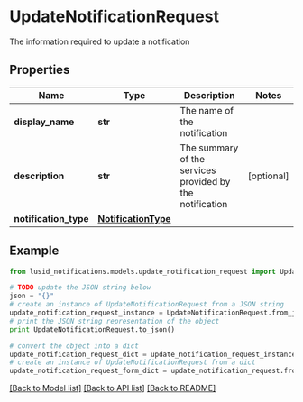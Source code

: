 # UpdateNotificationRequest

The information required to update a notification

## Properties
Name | Type | Description | Notes
------------ | ------------- | ------------- | -------------
**display_name** | **str** | The name of the notification | 
**description** | **str** | The summary of the services provided by the notification | [optional] 
**notification_type** | [**NotificationType**](NotificationType.md) |  | 

## Example

```python
from lusid_notifications.models.update_notification_request import UpdateNotificationRequest

# TODO update the JSON string below
json = "{}"
# create an instance of UpdateNotificationRequest from a JSON string
update_notification_request_instance = UpdateNotificationRequest.from_json(json)
# print the JSON string representation of the object
print UpdateNotificationRequest.to_json()

# convert the object into a dict
update_notification_request_dict = update_notification_request_instance.to_dict()
# create an instance of UpdateNotificationRequest from a dict
update_notification_request_form_dict = update_notification_request.from_dict(update_notification_request_dict)
```
[[Back to Model list]](../README.md#documentation-for-models) [[Back to API list]](../README.md#documentation-for-api-endpoints) [[Back to README]](../README.md)


